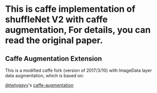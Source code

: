 # This is caffe implementation of shuffleNet V2 with caffe augmentation, For details, you can read the original paper.
## Caffe Augmentation Extension
This is a modified caffe fork (version of 2017/3/10) with ImageData layer data augmentation, which is based on:

[@twtygqyy](https://github.com/twtygqyy)'s [caffe-augmentation](https://github.com/twtygqyy/caffe-augmentation)